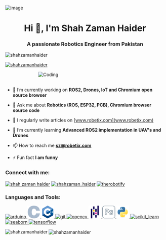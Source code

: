![image](https://github.com/ShahZamanHaider/ShahZamanHaider/assets/155710993/99996956-147e-4e47-aff1-0a1cc1296090)
<h1 align="center">Hi 👋, I'm Shah Zaman Haider</h1>
<h3 align="center">A passionate Robotics Engineer from Pakistan</h3>

<p align="left"> <img src="https://komarev.com/ghpvc/?username=shahzamanhaider&label=Profile%20views&color=0e75b6&style=flat" alt="shahzamanhaider" /> </p>
<p align="left"> <a href="https://github.com/ryo-ma/github-profile-trophy"><img src="https://github-profile-trophy.vercel.app/?username=shahzamanhaider" alt="shahzamanhaider" /></a> </p>

<img align="right" alt="Coding" width="400" src="https://cdn.dribbble.com/users/1162077/screenshots/3848914/programmer.gif">


<br><br>


- 🔭 I’m currently working on **ROS2, Drones, IoT and Chromium open source browser**

- 💬 Ask me about **Robotics (ROS, ESP32, PCB), Chromium browser source code**

- 📝 I regularly write articles on [www.robetix.com](www.robetix.com)

- 🌱 I’m currently learning **Advanced ROS2 implementation in UAV's and Drones**

- 📫 How to reach me **sz@robetix.com**

- ⚡ Fun fact **I am funny**





<h3 align="left">Connect with me:</h3>
<p align="left">
<a href="https://www.linkedin.com/in/engr-shahzaman-haider-a5709321b/" target="blank"><img align="center" src="https://raw.githubusercontent.com/rahuldkjain/github-profile-readme-generator/master/src/images/icons/Social/linked-in-alt.svg" alt="shah zaman haider" height="30" width="40" /></a>
<a href="https://instagram.com/shahzaman_haider" target="blank"><img align="center" src="https://raw.githubusercontent.com/rahuldkjain/github-profile-readme-generator/master/src/images/icons/Social/instagram.svg" alt="shahzaman_haider" height="30" width="40" /></a>
<a href="https://www.youtube.com/channel/UCquv7itkXXSevGqrtQ6-VDw" target="blank"><img align="center" src="https://raw.githubusercontent.com/rahuldkjain/github-profile-readme-generator/master/src/images/icons/Social/youtube.svg" alt="therobotify" height="30" width="40" /></a>
</p>

<h3 align="left">Languages and Tools:</h3>
<p align="left"> <a href="https://www.arduino.cc/" target="_blank" rel="noreferrer"> <img src="https://cdn.worldvectorlogo.com/logos/arduino-1.svg" alt="arduino" width="40" height="40"/> </a> <a href="https://www.cprogramming.com/" target="_blank" rel="noreferrer"> <img src="https://raw.githubusercontent.com/devicons/devicon/master/icons/c/c-original.svg" alt="c" width="40" height="40"/> </a> <a href="https://www.w3schools.com/cpp/" target="_blank" rel="noreferrer"> <img src="https://raw.githubusercontent.com/devicons/devicon/master/icons/cplusplus/cplusplus-original.svg" alt="cplusplus" width="40" height="40"/> </a> <a href="https://git-scm.com/" target="_blank" rel="noreferrer"> <img src="https://www.vectorlogo.zone/logos/git-scm/git-scm-icon.svg" alt="git" width="40" height="40"/> </a> <a href="https://opencv.org/" target="_blank" rel="noreferrer"> <img src="https://www.vectorlogo.zone/logos/opencv/opencv-icon.svg" alt="opencv" width="40" height="40"/> </a> <a href="https://pandas.pydata.org/" target="_blank" rel="noreferrer"> <img src="https://raw.githubusercontent.com/devicons/devicon/2ae2a900d2f041da66e950e4d48052658d850630/icons/pandas/pandas-original.svg" alt="pandas" width="40" height="40"/> </a> <a href="https://www.photoshop.com/en" target="_blank" rel="noreferrer"> <img src="https://raw.githubusercontent.com/devicons/devicon/master/icons/photoshop/photoshop-line.svg" alt="photoshop" width="40" height="40"/> </a> <a href="https://www.python.org" target="_blank" rel="noreferrer"> <img src="https://raw.githubusercontent.com/devicons/devicon/master/icons/python/python-original.svg" alt="python" width="40" height="40"/> </a> <a href="https://scikit-learn.org/" target="_blank" rel="noreferrer"> <img src="https://upload.wikimedia.org/wikipedia/commons/0/05/Scikit_learn_logo_small.svg" alt="scikit_learn" width="40" height="40"/> </a> <a href="https://seaborn.pydata.org/" target="_blank" rel="noreferrer"> <img src="https://seaborn.pydata.org/_images/logo-mark-lightbg.svg" alt="seaborn" width="40" height="40"/> </a> <a href="https://www.tensorflow.org" target="_blank" rel="noreferrer"> <img src="https://www.vectorlogo.zone/logos/tensorflow/tensorflow-icon.svg" alt="tensorflow" width="40" height="40"/> </a> </p>

<p><img align="left" src="https://github-readme-stats.vercel.app/api/top-langs?username=shahzamanhaider&show_icons=true&locale=en&layout=compact" alt="shahzamanhaider" /></p>

<p>&nbsp;<img align="center" src="https://github-readme-stats.vercel.app/api?username=shahzamanhaider&show_icons=true&locale=en" alt="shahzamanhaider" /></p>
